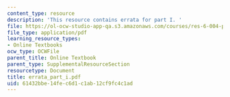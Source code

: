 ```yaml
---
content_type: resource
description: 'This resource contains errata for part I. '
file: https://ol-ocw-studio-app-qa.s3.amazonaws.com/courses/res-6-004-principles-of-computer-system-design-an-introduction-spring-2009/61432bbe14fec6d1c1ab12cf9fc4c1ad_errata_part_i.pdf
file_type: application/pdf
learning_resource_types:
- Online Textbooks
ocw_type: OCWFile
parent_title: Online Textbook
parent_type: SupplementalResourceSection
resourcetype: Document
title: errata_part_i.pdf
uid: 61432bbe-14fe-c6d1-c1ab-12cf9fc4c1ad
---
```

